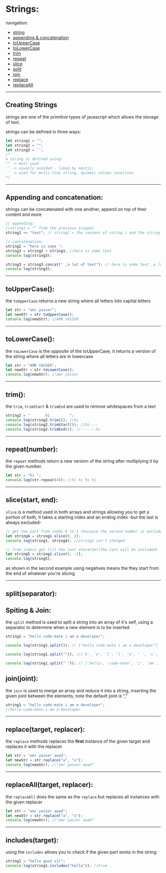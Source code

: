 <!-- @format -->

# Strings:

navigation:

- [string](#creating-strings)
- [appending & concatenation](#appending-and-concatenation)
- [toUpperCase](#touppercase)
- [toLowerCase](#tolowercase)
- [trim](#trim)
- [repeat](#repeatnumber)
- [slice](#slicestart-end)
- [split](#splitseparator)
- [join](#joinjoint)
- [replace](#replacetarget-replacer)
- [replaceAll](#replacealltarget-replacer)

---

## Creating Strings

strings are one of the primitive types of javascript which allows the storage of text.

strings can be defined in three ways:

```javascript
let string1 = "";
let string2 = "";
let string3 = ``;
/*
a string is defined using:
"" -> most used
'' -> usually avoided - liked by nestjs;
`` -> used for multi-line string, dynamic values insertion
*/
```

---

## Appending and concatenation:

strings can be concatenated with one another, append on top of their content and more

```javascript
// appending:
//string1 = "" from the previous snippet
string1 += "text"; // string1 = the content of string 1 and the string of "text"

// concatenation:
string2 = "here is some ";
string3 = string2 + string1; //here is some text
console.log(string3);

string3 = string3.concat(" ,a lot of text"); // here is some text ,a lot of text
console.log(string3);
```

---

## toUpperCase():

the `toUpperCase` returns a new string where all letters into capital letters

```javascript
let str = "amr yasser";
let newStr = str.toUpperCase();
console.log(newStr); //AMR YASSER
```

---

## toLowerCase():

the `toLowerCase` is the opposite of the toUpperCase, it returns a version of the string where all letters are in lowercase

```javascript
let str = "AMR YASSER";
let newStr = str.toLowerCase();
console.log(newStr); //amr yasser
```

---

## trim():

the `trim`, `trimStart` & `trimEnd` are used to remove whitespaces from a text

```javascript
string2 = "       hi         ";
console.log(string2.trim()); //hi
console.log(string2.trimStart()); //hi----
console.log(string2.trimEnd()); //-------hi
```

---

## repeat(number):

the `repeat` methods return a new version of the string after multiplying it by the given number.

```javascript
let str = "hi ";
console.log(str.repeat(4)); //hi hi hi hi
```

---

## slice(start, end):

`slice` is a method used in both arrays and strings allowing you to get a portion of both, it takes a starting index and an ending index -but the last is always excluded-

```javascript
// get the part from index 0 to 1 (because the second number is excluded)
let string4 = string1.slice(0, 2);
console.log(string1, string4); //string1 isn't changed

// from index1 get till the last character(the last will be included)
let string5 = string1.slice(0, -1);
console.log(string5);
```

as shown in the second example using negatives means the they start from the end of whatever you're slicing

---

## split(separator):

## Spiting & Join:

the `split` method is used to split a string into an array of it's self, using a separator to determine when a new element is to be inserted.

```javascript
string1 = "hello code-mate i am a developer";

console.log(string1.split()); // ["hello code-mate i am a developer"]

console.log(string1.split("")); //['h', 'e', 'l', 'l', 'o', ' ', 'c', 'o', 'd', 'e', '-', 'm', 'a', 't', 'e', ' ', 'i', ' ', 'a', 'm', ' ', 'a', ' ', 'd', 'e', 'v', 'e', 'l', 'o', 'p', 'e', 'r']

console.log(string1.split(" ")); // ['hello', 'code-mate', 'i', 'am', 'a', 'developer']
```

## join(joint):

the `join` is used to merge an array and reduce it into a string, inserting the given joint between the elements, note the default joint is ","

```javascript
string1 = "hello code-mate i am a developer";
//hello-code-mate-i-am-a-developer
```

---

## replace(target, replacer):

the `replace` methods replaces the **first** instance of the given target and replaces it with the replacer

```javascript
let str = "amr yasser awad";
let newStr = str.replace("a", "x");
console.log(newStr); //"xmr yasser awad"
```

---

## replaceAll(target, replacer):

the `replaceAll` does the same as the `replace` but replaces all instances with the given replacer

```javascript
let str = "amr yasser awad";
let newStr = str.replace("a", "x");
console.log(newStr); //"xmr yasser awad"
```

---

## includes(target):

using the `includes` allows you to check if the given part exists in the string:

```javascript
string1 = "hello good sir";
console.log(string1.includes("hello")); //true
```

